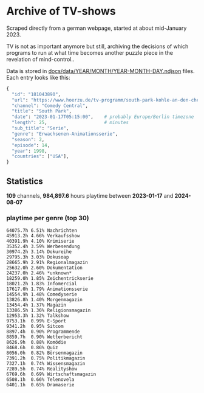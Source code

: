 # Archive of TV-shows

Scraped directly from a german webpage, started at about mid-January 2023.

TV is not as important anymore but still, archiving the decisions of which programs to run at what time
becomes another puzzle piece in the revelation of mind-control.. 

Data is stored in [docs/data/YEAR/MONTH/YEAR-MONTH-DAY.ndjson](docs/data/) files. 
Each entry looks like this:

```python
{
  "id": "181043890", 
  "url": "https://www.hoerzu.de/tv-programm/south-park-kohle-an-den-chefkoch/bid_181043890/", 
  "channel": "Comedy Central", 
  "title": "South Park", 
  "date": "2023-01-17T05:15:00",    # probably Europe/Berlin timezone 
  "length": 25,                     # minutes 
  "sub_title": "Serie", 
  "genre": "Erwachsenen-Animationsserie", 
  "season": 2, 
  "episode": 14, 
  "year": 1998, 
  "countries": ["USA"],
}
```

## Statistics

**109** channels, **984,897.6** hours playtime between **2023-01-17** and **2024-08-07**


### playtime per genre (top 30)

    64075.7h 6.51% Nachrichten
    45913.2h 4.66% Verkaufsshow
    40391.9h 4.10% Krimiserie
    35352.4h 3.59% Werbesendung
    30974.2h 3.14% Dokureihe
    29795.3h 3.03% Dokusoap
    28665.9h 2.91% Regionalmagazin
    25632.0h 2.60% Dokumentation
    24237.0h 2.46% *unknown*
    18259.0h 1.85% Zeichentrickserie
    18021.2h 1.83% Infomercial
    17617.0h 1.79% Animationsserie
    14554.9h 1.48% Comedyserie
    13826.8h 1.40% Morgenmagazin
    13454.4h 1.37% Magazin
    13386.5h 1.36% Religionsmagazin
    12953.3h 1.32% Talkshow
    9753.1h  0.99% E-Sport
    9341.2h  0.95% Sitcom
    8897.4h  0.90% Programmende
    8859.7h  0.90% Wetterbericht
    8626.9h  0.88% Komödie
    8468.6h  0.86% Quiz
    8056.0h  0.82% Börsenmagazin
    7391.2h  0.75% Politikmagazin
    7327.1h  0.74% Wissensmagazin
    7289.5h  0.74% Realityshow
    6769.6h  0.69% Wirtschaftsmagazin
    6508.1h  0.66% Telenovela
    6401.1h  0.65% Dramaserie
